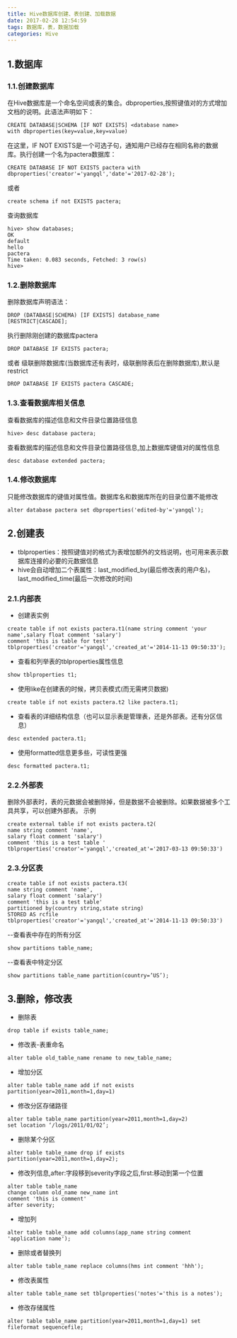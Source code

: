 ```yaml
---
title: Hive数据库创建、表创建、加载数据
date: 2017-02-28 12:54:59
tags: 数据库，表，数据加载
categories: Hive
---
```

## 1.数据库 ##
### 1.1.创建数据库 ###
在Hive数据库是一个命名空间或表的集合。dbproperties,按照键值对的方式增加文档的说明。此语法声明如下：
```
CREATE DATABASE|SCHEMA [IF NOT EXISTS] <database name>
with dbproperties(key=value,key=value)
```
在这里，IF NOT EXISTS是一个可选子句，通知用户已经存在相同名称的数据库。执行创建一个名为pactera数据库：
```
CREATE DATABASE IF NOT EXISTS pactera with dbproperties('creator'='yangql','date'='2017-02-28');
```
或者
```
create schema if not EXISTS pactera;
```
查询数据库
```
hive> show databases;
OK
default
hello
pactera
Time taken: 0.083 seconds, Fetched: 3 row(s)
hive>
```
### 1.2.删除数据库 ###
删除数据库声明语法：
```
DROP (DATABASE|SCHEMA) [IF EXISTS] database_name
[RESTRICT|CASCADE];
```
执行删除刚创建的数据库pactera
```
DROP DATABASE IF EXISTS pactera;
```
或者
级联删除数据库(当数据库还有表时，级联删除表后在删除数据库),默认是restrict
```
DROP DATABASE IF EXISTS pactera CASCADE;
```
### 1.3.查看数据库相关信息 ###
查看数据库的描述信息和文件目录位置路径信息
```
hive> desc database pactera;
```
查看数据库的描述信息和文件目录位置路径信息,加上数据库键值对的属性信息  
```
desc database extended pactera;
```
### 1.4.修改数据库 ###
只能修改数据库的键值对属性值。数据库名和数据库所在的目录位置不能修改
```
alter database pactera set dbproperties('edited-by'='yangql');
```
## 2.创建表 ##
- tblproperties：按照键值对的格式为表增加额外的文档说明，也可用来表示数据库连接的必要的元数据信息
- hive会自动增加二个表属性：last_modified_by(最后修改表的用户名)，last_modified_time(最后一次修改的时间)
### 2.1.内部表 ###
- 创建表实例
```
create table if not exists pactera.t1(name string comment 'your name',salary float comment 'salary')
comment 'this is table for test'
tblproperties('creator'='yangql','created_at'='2014-11-13 09:50:33');
```
- 查看和列举表的tblproperties属性信息
```
show tblproperties t1;
```
- 使用like在创建表的时候，拷贝表模式(而无需拷贝数据)
```
create table if not exists pactera.t2 like pactera.t1;
```
- 查看表的详细结构信息（也可以显示表是管理表，还是外部表。还有分区信息）
```
desc extended pactera.t1;
```
- 使用formatted信息更多些，可读性更强
```
desc formatted pactera.t1;
```
### 2.2.外部表 ###
删除外部表时，表的元数据会被删除掉，但是数据不会被删除。如果数据被多个工具共享，可以创建外部表。
示例
```
create external table if not exists pactera.t2(
name string comment 'name',
salary float comment 'salary')
comment 'this is a test table '
tblproperties('creator'='yangql','created_at'='2017-03-13 09:50:33')
```
### 2.3.分区表 ###

```
create table if not exists pactera.t3(
name string comment 'name',
salary float comment 'salary')
comment 'this is a test table'
partitioned by(country string,state string)
STORED AS rcfile
tblproperties('creator'='yangql','created_at'='2014-11-13 09:50:33')
```
--查看表中存在的所有分区
```
show partitions table_name;
```
--查看表中特定分区
```
show partitions table_name partition(country=’US’);
```
## 3.删除，修改表 ##
- 删除表
```
drop table if exists table_name;
```
- 修改表-表重命名
```
alter table old_table_name rename to new_table_name;
```
- 增加分区
```
alter table table_name add if not exists partition(year=2011,month=1,day=1)
```
- 修改分区存储路径
```
alter table table_name partition(year=2011,month=1,day=2)
set location ‘/logs/2011/01/02’;
```
- 删除某个分区
```
alter table table_name drop if exists partition(year=2011,month=1,day=2);
```
- 修改列信息,after:字段移到severity字段之后,first:移动到第一个位置
```
alter table table_name
change column old_name new_name int
comment 'this is comment'
after severity;
```
- 增加列
```
alter table table_name add columns(app_name string comment 'application name');
```
- 删除或者替换列
```
alter table table_name replace columns(hms int comment 'hhh');
```
- 修改表属性
```
alter table table_name set tblproperties('notes'='this is a notes');
```
- 修改存储属性
```
alter table table_name partition(year=2011,month=1,day=1) set fileformat sequencefile;
```
